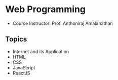 # Web Programming
- Course Instructor: Prof. Anthoniraj Amalanathan

## Topics
- Internet and its Application
- HTML
- CSS
- JavaScript 
- ReactJS
